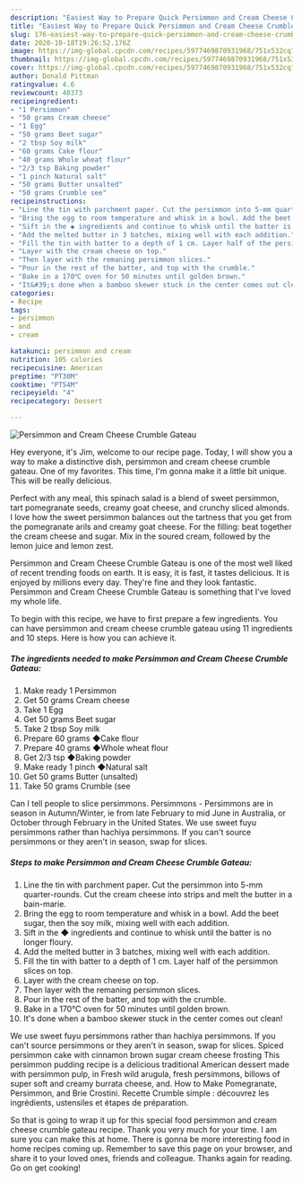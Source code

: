 ```yaml
---
description: "Easiest Way to Prepare Quick Persimmon and Cream Cheese Crumble Gateau"
title: "Easiest Way to Prepare Quick Persimmon and Cream Cheese Crumble Gateau"
slug: 176-easiest-way-to-prepare-quick-persimmon-and-cream-cheese-crumble-gateau
date: 2020-10-18T19:26:52.176Z
image: https://img-global.cpcdn.com/recipes/5977469870931968/751x532cq70/persimmon-and-cream-cheese-crumble-gateau-recipe-main-photo.jpg
thumbnail: https://img-global.cpcdn.com/recipes/5977469870931968/751x532cq70/persimmon-and-cream-cheese-crumble-gateau-recipe-main-photo.jpg
cover: https://img-global.cpcdn.com/recipes/5977469870931968/751x532cq70/persimmon-and-cream-cheese-crumble-gateau-recipe-main-photo.jpg
author: Donald Pittman
ratingvalue: 4.6
reviewcount: 40373
recipeingredient:
- "1 Persimmon"
- "50 grams Cream cheese"
- "1 Egg"
- "50 grams Beet sugar"
- "2 tbsp Soy milk"
- "60 grams Cake flour"
- "40 grams Whole wheat flour"
- "2/3 tsp Baking powder"
- "1 pinch Natural salt"
- "50 grams Butter unsalted"
- "50 grams Crumble see"
recipeinstructions:
- "Line the tin with parchment paper. Cut the persimmon into 5-mm quarter-rounds. Cut the cream cheese into strips and melt the butter in a bain-marie."
- "Bring the egg to room temperature and whisk in a bowl. Add the beet sugar, then the soy milk, mixing well with each addition."
- "Sift in the ◆ ingredients and continue to whisk until the batter is no longer floury."
- "Add the melted butter in 3 batches, mixing well with each addition."
- "Fill the tin with batter to a depth of 1 cm. Layer half of the persimmon slices on top."
- "Layer with the cream cheese on top."
- "Then layer with the remaning persimmon slices."
- "Pour in the rest of the batter, and top with the crumble."
- "Bake in a 170℃ oven for 50 minutes until golden brown."
- "It&#39;s done when a bamboo skewer stuck in the center comes out clean!"
categories:
- Recipe
tags:
- persimmon
- and
- cream

katakunci: persimmon and cream 
nutrition: 105 calories
recipecuisine: American
preptime: "PT30M"
cooktime: "PT54M"
recipeyield: "4"
recipecategory: Dessert

---
```



![Persimmon and Cream Cheese Crumble Gateau](https://img-global.cpcdn.com/recipes/5977469870931968/751x532cq70/persimmon-and-cream-cheese-crumble-gateau-recipe-main-photo.jpg)

Hey everyone, it's Jim, welcome to our recipe page. Today, I will show you a way to make a distinctive dish, persimmon and cream cheese crumble gateau. One of my favorites. This time, I'm gonna make it a little bit unique. This will be really delicious.

Perfect with any meal, this spinach salad is a blend of sweet persimmon, tart pomegranate seeds, creamy goat cheese, and crunchy sliced almonds. I love how the sweet persimmon balances out the tartness that you get from the pomegranate arils and creamy goat cheese. For the filling: beat together the cream cheese and sugar. Mix in the soured cream, followed by the lemon juice and lemon zest.

Persimmon and Cream Cheese Crumble Gateau is one of the most well liked of recent trending foods on earth. It is easy, it is fast, it tastes delicious. It is enjoyed by millions every day. They're fine and they look fantastic. Persimmon and Cream Cheese Crumble Gateau is something that I've loved my whole life.


To begin with this recipe, we have to first prepare a few ingredients. You can have persimmon and cream cheese crumble gateau using 11 ingredients and 10 steps. Here is how you can achieve it.

<!--inarticleads1-->

##### The ingredients needed to make Persimmon and Cream Cheese Crumble Gateau:

1. Make ready 1 Persimmon
1. Get 50 grams Cream cheese
1. Take 1 Egg
1. Get 50 grams Beet sugar
1. Take 2 tbsp Soy milk
1. Prepare 60 grams ◆Cake flour
1. Prepare 40 grams ◆Whole wheat flour
1. Get 2/3 tsp ◆Baking powder
1. Make ready 1 pinch ◆Natural salt
1. Get 50 grams Butter (unsalted)
1. Take 50 grams Crumble (see


Can I tell people to slice persimmons. Persimmons - Persimmons are in season in Autumn/Winter, ie from late February to mid June in Australia, or October through February in the United States. We use sweet fuyu persimmons rather than hachiya persimmons. If you can&#39;t source persimmons or they aren&#39;t in season, swap for slices. 

<!--inarticleads2-->

##### Steps to make Persimmon and Cream Cheese Crumble Gateau:

1. Line the tin with parchment paper. Cut the persimmon into 5-mm quarter-rounds. Cut the cream cheese into strips and melt the butter in a bain-marie.
1. Bring the egg to room temperature and whisk in a bowl. Add the beet sugar, then the soy milk, mixing well with each addition.
1. Sift in the ◆ ingredients and continue to whisk until the batter is no longer floury.
1. Add the melted butter in 3 batches, mixing well with each addition.
1. Fill the tin with batter to a depth of 1 cm. Layer half of the persimmon slices on top.
1. Layer with the cream cheese on top.
1. Then layer with the remaning persimmon slices.
1. Pour in the rest of the batter, and top with the crumble.
1. Bake in a 170℃ oven for 50 minutes until golden brown.
1. It&#39;s done when a bamboo skewer stuck in the center comes out clean!


We use sweet fuyu persimmons rather than hachiya persimmons. If you can&#39;t source persimmons or they aren&#39;t in season, swap for slices. Spiced persimmon cake with cinnamon brown sugar cream cheese frosting This persimmon pudding recipe is a delicious traditional American dessert made with persimmon pulp, in Fresh wild arugula, fresh persimmons, billows of super soft and creamy burrata cheese, and. How to Make Pomegranate, Persimmon, and Brie Crostini. Recette Crumble simple : découvrez les ingrédients, ustensiles et étapes de préparation. 

So that is going to wrap it up for this special food persimmon and cream cheese crumble gateau recipe. Thank you very much for your time. I am sure you can make this at home. There is gonna be more interesting food in home recipes coming up. Remember to save this page on your browser, and share it to your loved ones, friends and colleague. Thanks again for reading. Go on get cooking!
